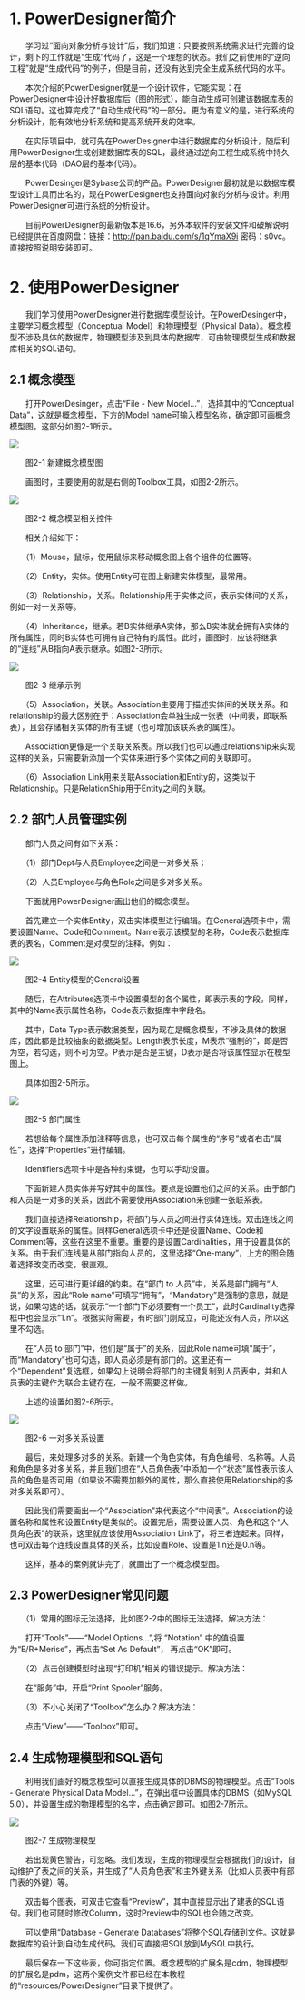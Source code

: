 # 1. PowerDesigner简介

　　学习过“面向对象分析与设计”后，我们知道：只要按照系统需求进行完善的设计，剩下的工作就是“生成”代码了，这是一个理想的状态。我们之前使用的“逆向工程”就是“生成代码”的例子，但是目前，还没有达到完全生成系统代码的水平。

　　本次介绍的PowerDesigner就是一个设计软件，它能实现：在PowerDesigner中设计好数据库后（图的形式），能自动生成可创建该数据库表的SQL语句。这也算完成了“自动生成代码”的一部分。更为有意义的是，进行系统的分析设计，能有效地分析系统和提高系统开发的效率。

　　在实际项目中，就可先在PowerDesigner中进行数据库的分析设计，随后利用PowerDesigner生成创建数据库表的SQL，最终通过逆向工程生成系统中持久层的基本代码（DAO层的基本代码）。

　　PowerDesinger是Sybase公司的产品。PowerDesigner最初就是以数据库模型设计工具而出名的，现在PowerDesigner也支持面向对象的分析与设计。利用PowerDesigner可进行系统的分析设计。

　　目前PowerDesigner的最新版本是16.6，另外本软件的安装文件和破解说明已经提供在百度网盘：链接：http://pan.baidu.com/s/1qYmaX9i 密码：s0vc。直接按照说明安装即可。

# 2. 使用PowerDesigner

　　我们学习使用PowerDesigner进行数据库模型设计。在PowerDesinger中，主要学习概念模型（Conceptual Model）和物理模型（Physical Data）。概念模型不涉及具体的数据库，物理模型涉及到具体的数据库，可由物理模型生成和数据库相关的SQL语句。

## 2.1 概念模型

　　打开PowerDesinger，点击“File - New Model...”，选择其中的“Conceptual Data”，这就是概念模型，下方的Model name可输入模型名称，确定即可画概念模型图。这部分如图2-1所示。

![](images/8/2-1新建概念模型图.png)

　　图2-1 新建概念模型图

　　画图时，主要使用的就是右侧的Toolbox工具，如图2-2所示。

![](images/8/2-2概念模型相关控件.png)

　　图2-2 概念模型相关控件

　　相关介绍如下：

　　（1）Mouse，鼠标，使用鼠标来移动概念图上各个组件的位置等。

　　（2）Entity，实体。使用Entity可在图上新建实体模型，最常用。

　　（3）Relationship，关系。Relationship用于实体之间，表示实体间的关系，例如一对一关系等。

　　（4）Inheritance，继承。若B实体继承A实体，那么B实体就会拥有A实体的所有属性，同时B实体也可拥有自己特有的属性。此时，画图时，应该将继承的“连线”从B指向A表示继承。如图2-3所示。

![](images/8/2-3继承示例.png)

　　图2-3 继承示例

　　（5）Association，关联。Association主要用于描述实体间的关联关系。和relationship的最大区别在于：Association会单独生成一张表（中间表，即联系表），且会存储相关实体的所有主键（也可增加该联系表的属性）。

　　Association更像是一个关联关系表。所以我们也可以通过relationship来实现这样的关系，只需要新添加一个实体来进行多个实体之间的关联即可。

　　（6）Association Link用来关联Association和Entity的，这类似于Relationship。只是RelationShip用于Entity之间的关联。

## 2.2 部门人员管理实例

　　部门人员之间有如下关系：

　　（1）部门Dept与人员Employee之间是一对多关系；

　　（2）人员Employee与角色Role之间是多对多关系。

　　下面就用PowerDesigner画出他们的概念模型。

　　首先建立一个实体Entity，双击实体模型进行编辑。在General选项卡中，需要设置Name、Code和Comment。Name表示该模型的名称，Code表示数据库表的表名，Comment是对模型的注释。例如：

![](images/8/2-4部门Entity.png)

　　图2-4 Entity模型的General设置

　　随后，在Attributes选项卡中设置模型的各个属性，即表示表的字段。同样，其中的Name表示属性名称，Code表示数据库中字段名。

　　其中，Data Type表示数据类型，因为现在是概念模型，不涉及具体的数据库，因此都是比较抽象的数据类型。Length表示长度，M表示“强制的”，即是否为空，若勾选，则不可为空。P表示是否是主键，D表示是否将该属性显示在模型图上。

　　具体如图2-5所示。

![](images/8/2-5部门属性.png)

　　图2-5 部门属性

　　若想给每个属性添加注释等信息，也可双击每个属性的“序号”或者右击“属性”，选择“Properties”进行编辑。

　　Identifiers选项卡中是各种约束键，也可以手动设置。

　　下面新建人员实体并写好其中的属性。要点是设置他们之间的关系。由于部门和人员是一对多的关系，因此不需要使用Association来创建一张联系表。

　　我们直接选择Relationship，将部门与人员之间进行实体连线。双击连线之间的文字设置联系的属性。同样General选项卡中还是设置Name、Code和Comment等，这些在这里不重要。重要的是设置Cardinalities，用于设置具体的关系。由于我们连线是从部门指向人员的，这里选择“One-many”，上方的图会随着选择改变而改变，很直观。

　　这里，还可进行更详细的约束。在“部门 to 人员”中，关系是部门拥有“人员”的关系，因此“Role name”可填写“拥有”，“Mandatory”是强制的意思，就是说，如果勾选的话，就表示“一个部门下必须要有一个员工”，此时Cardinality选择框中也会显示“1.n”。根据实际需要，有时部门刚成立，可能还没有人员，所以这里不勾选。

　　在“人员 to 部门”中，他们是“属于”的关系，因此Role name可填“属于”，而“Mandatory”也可勾选，即人员必须是有部门的。这里还有一个“Dependent”复选框，如果勾上说明会将部门的主键复制到人员表中，并和人员表的主键作为联合主键存在，一般不需要这样做。

　　上述的设置如图2-6所示。

![](images/8/2-6一对多关系设置.png)

　　图2-6 一对多关系设置

　　最后，来处理多对多的关系。新建一个角色实体，有角色编号、名称等。人员和角色是多对多关系，并且我们想在“人员角色表”中添加一个“状态”属性表示该人员的角色是否可用（如果说不需要加额外的属性，那么直接使用Relationship的多对多关系即可）。

　　因此我们需要画出一个“Association”来代表这个“中间表”。Association的设置名称和属性和设置Entity是类似的。设置完后，需要设置人员、角色和这个“人员角色表”的联系，这里就应该使用Association Link了，将三者连起来。同样，也可双击每个连线设置具体的关系，比如设置Role、设置是1.n还是0.n等。

　　这样，基本的案例就讲完了，就画出了一个概念模型图。

## 2.3 PowerDesigner常见问题

　　（1）常用的图标无法选择，比如图2-2中的图标无法选择。解决方法：

　　打开“Tools”——“Model Options...”,将 “Notation” 中的值设置为“E/R+Merise”，再点击“Set As Default”， 再点击“OK”即可。

　　（2）点击创建模型时出现“打印机”相关的错误提示。解决方法：

　　在“服务”中，开启“Print Spooler”服务。

　　（3）不小心关闭了“Toolbox”怎么办？解决方法：

　　点击“View”——“Toolbox”即可。

## 2.4 生成物理模型和SQL语句

　　利用我们画好的概念模型可以直接生成具体的DBMS的物理模型。点击“Tools - Generate Physical Data Model...”，在弹出框中设置具体的DBMS（如MySQL 5.0），并设置生成的物理模型的名字，点击确定即可。如图2-7所示。

![](images/8/2-7生成物理模型.png)

　　图2-7 生成物理模型

　　若出现黄色警告，可忽略。我们发现，生成的物理模型会根据我们的设计，自动维护了表之间的关系，并生成了“人员角色表”和主外键关系（比如人员表中有部门表的外键）等。

　　双击每个图表，可双击它查看“Preview”，其中直接显示出了建表的SQL语句。我们也可随时修改Column，这时Preview中的SQL也会随之改变。

　　可以使用“Database - Generate Databases”将整个SQL存储到文件。这就是数据库的设计到自动生成代码。我们可直接把SQL放到MySQL中执行。

　　最后保存一下这些表，你可指定位置。概念模型的扩展名是cdm，物理模型的扩展名是pdm，这两个案例文件都已经在本教程的“resources/PowerDesigner”目录下提供了。